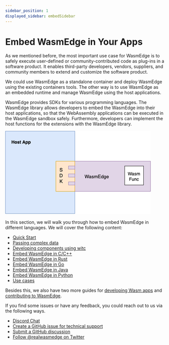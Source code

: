 ```yaml
---
sidebar_position: 1
displayed_sidebar: embedSidebar
---
```


# Embed WasmEdge in Your Apps

As we mentioned before, the most important use case for WasmEdge is to safely execute user-defined or community-contributed code as plug-ins in a software product. It enables third-party developers, vendors, suppliers, and community members to extend and customize the software product.

We could use WasmEdge as a standalone container and deploy WasmEdge using the existing containers tools. The other way is to use WasmEdge as an embedded runtime and manage WasmEdge using the host applications.

WasmEdge provides SDKs for various programming languages. The WasmEdge library allows developers to embed the WasmEdge into their host applications, so that the WebAssembly applications can be executed in the WasmEdge sandbox safely. Furthermore, developers can implement the host functions for the extensions with the WasmEdge library.

![Embeded architecture](embed_arch.png)

In this section, we will walk you through how to embed WasmEdge in different languages. We will cover the following content:

- [Quick Start](../category/quick-start)
- [Passing complex data](../category/passing-complex-data)
- [Developing components using witc](./witc)
- [Embed WasmEdge in C/C++](../category/c-sdk-for-embedding-wasmedge)
- [Embed WasmEdge in Rust](../category/rust-sdk-for-embedding-wasmedge)
- [Embed WasmEdge in Go](../category/go-sdk-for-embedding-wasmedge)
- [Embed WasmEdge in Java](../category/java-sdk-for-embedding-wasmedge)
- [Embed WasmEdge in Python](../category/python-sdk-for-embedding-wasmedge)
- [Use cases](../category/use-cases)

Besides this, we also have two more guides for [developing Wasm apps](/develop/overview) and [contributing to WasmEdge](/contribute/overview).

If you find some issues or have any feedback, you could reach out to us via the following ways.

- [Discord Chat](https://discord.gg/U4B5sFTkFc)
- [Create a GitHub issue for technical support](https://github.com/WasmEdge/WasmEdge/issues)
- [Submit a GitHub discussion](https://github.com/WasmEdge/WasmEdge/discussions)
- [Follow @realwasmedge on Twitter](https://twitter.com/realwasmedge)
